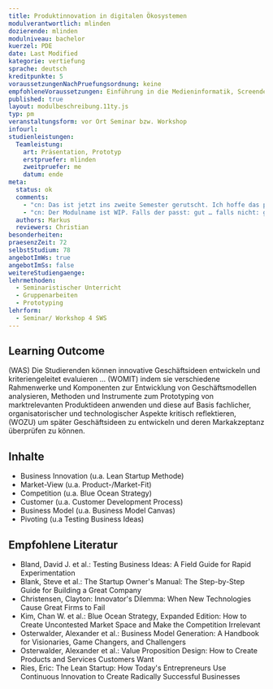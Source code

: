 ```yaml
---
title: Produktinnovation in digitalen Ökosystemen
modulverantwortlich: mlinden
dozierende: mlinden
modulniveau: bachelor
kuerzel: PDE
date: Last Modified
kategorie: vertiefung
sprache: deutsch
kreditpunkte: 5
voraussetzungenNachPruefungsordnung: keine
empfohleneVoraussetzungen: Einführung in die Medieninformatik, Screendesign, Mensch-Computer Interaktion
published: true
layout: modulbeschreibung.11ty.js
typ: pm
veranstaltungsform: vor Ort Seminar bzw. Workshop
infourl:
studienleistungen:
  Teamleistung:
    art: Präsentation, Prototyp
    erstpruefer: mlinden
    zweitpruefer: me
    datum: ende
meta:
  status: ok
  comments:
    - "cn: Das ist jetzt ins zweite Semester gerutscht. Ich hoffe das passt trotzdem. Sonst bitte melden. Melde mich hiermit :) Wie schon zuvor per E-Mail geschrieben, im Sommersemester bekomme ich es leider nicht unter…, daher bitte im Wintersemester (3. Semester) einplanen."
    - "cn: Der Modulname ist WIP. Falls der passt: gut … falls nicht: gerne etwas anderes vorschlagen. Ich kann mit „Product Dimensions“ gut leben, alternativ fände ich „Testing Business Ideas“ aber besser… ;). Oder zu deutsch: «Marktests von Geschäftsideen»"
  authors: Markus
  reviewers: Christian
besonderheiten: 
praesenzZeit: 72
selbstStudium: 78
angebotImWs: true
angebotImSs: false
weitereStudiengaenge: 
lehrmethoden:
  - Seminaristischer Unterricht
  - Gruppenarbeiten
  - Prototyping
lehrform:
  - Seminar/ Workshop 4 SWS
---
```



## Learning Outcome
(WAS) Die Studierenden können innovative Geschäftsideen entwickeln und kriteriengeleitet evaluieren …
(WOMIT) indem sie verschiedene Rahmenwerke und Komponenten zur Entwicklung von Geschäftsmodellen analysieren, Methoden und Instrumente zum Prototyping von marktrelevanten Produktideen anwenden und diese auf Basis fachlicher, organisatorischer und technologischer Aspekte kritisch reflektieren, (WOZU) um später Geschäftsideen zu entwickeln und deren Markakzeptanz überprüfen zu können.

## Inhalte
- Business Innovation (u.a. Lean Startup Methode)
- Market-View (u.a. Product-/Market-Fit)
- Competition (u.a. Blue Ocean Strategy)
- Customer (u.a. Customer Development Process)
- Business Model (u.a. Business Model Canvas)
- Pivoting (u.a Testing Business Ideas)

## Empfohlene Literatur
- Bland, David J. et al.: Testing Business Ideas: A Field Guide for Rapid Experimentation
- Blank, Steve et al.: The Startup Owner's Manual: The Step-by-Step Guide for Building a Great Company
- Christensen, Clayton: Innovator's Dilemma: When New Technologies Cause Great Firms to Fail
- Kim, Chan W. et al.: Blue Ocean Strategy, Expanded Edition: How to Create Uncontested Market Space and Make the Competition Irrelevant
- Osterwalder, Alexander et al.: Business Model Generation: A Handbook for Visionaries, Game Changers, and Challengers
- Osterwalder, Alexander et al.: Value Proposition Design: How to Create Products and Services Customers Want
- Ries, Eric: The Lean Startup: How Today's Entrepreneurs Use Continuous Innovation to Create Radically Successful Businesses
